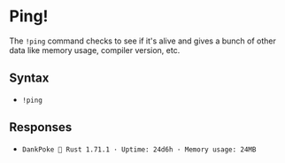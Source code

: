 # Ping!
The `!ping` command checks to see if it's alive and gives a bunch of other data like memory usage, compiler version, etc.

## Syntax
+ `!ping`

## Responses
+ `DankPoke 🦀 Rust 1.71.1 · Uptime: 24d6h · Memory usage: 24MB`

